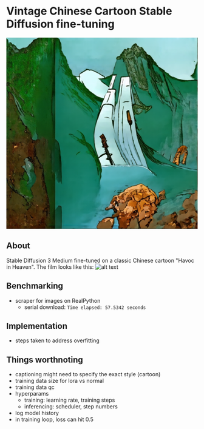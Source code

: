 # Vintage Chinese Cartoon Stable Diffusion fine-tuning
![alt text](assets/output6.png)

## About

Stable Diffusion 3 Medium fine-tuned on a classic Chinese cartoon "Havoc in Heaven".
The film looks like this:
![alt text](training_extracted_images/training_44.jpg)

## Benchmarking
* scraper for images on RealPython
    * serial download: `Time elapsed: 57.5342 seconds`

## Implementation
* steps taken to address overfitting

## Things worthnoting
* captioning might need to specify the exact style (cartoon)
* training data size for lora vs normal
* training data qc
* hyperparams
    * training: learning rate, training steps 
    * inferencing: scheduler, step numbers
* log model history
* in training loop, loss can hit 0.5